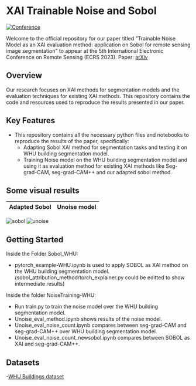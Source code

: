 # XAI Trainable Noise and Sobol 

[![Conference](https://img.shields.io/badge/ECRS-Conference-brightgreen)](https://ecrs2023.sciforum.net/)

Welcome to the official repository for our paper titled "Trainable Noise Model as an XAI evaluation method: application on Sobol for remote sensing image segmentation" to appear at the 5th International Electronic Conference on Remote Sensing (ECRS 2023).
Paper: [arXiv](https://arxiv.org/abs/2310.01828)

## Overview
Our research focuses on XAI methods for segmentation models and the evaluation techniques for existing XAI methods. This repository contains the code and resources used to reproduce the results presented in our paper. 


## Key Features

- This repository contains all the necessary python files and notebooks to reproduce the results of the paper, specifically:
  - Adapting Sobol XAI method for segmentation tasks and testing it on WHU building segmentation model.
  - Training Noise model on the WHU building segmentation model and using it as evaluation method for existing XAI methods like Seg-grad-CAM, seg-grad-CAM++ and our adapted sobol method.



## Some visual results

Adapted Sobol         |          Unoise model              
:-------------------------:|:-------------------------:
![sobol](https://github.com/geoaigroup/GEOAI-ECRS2023/assets/65351288/9ed9d0b1-6e9c-449c-8f8c-20a9de6c03c0) ![unoise](https://github.com/geoaigroup/GEOAI-ECRS2023/assets/65351288/a4f7153f-ba0d-49fd-8c22-004b6dc7dad2)




## Getting Started


Inside the Folder Sobol_WHU:

- pytorch_example-WHU.ipynb is used to apply SOBOL as XAI method on the WHU building segmentation model. (sobol_attribution_method/torch_explainer.py could be editted to show intermediate results)


Inside the folder NoiseTraining-WHU:

- Run train.py to train the noise model over the WHU building segmentation model.
- Unoise_eval_method.ipynb shows results of the noise model.
- Unoise_eval_noise_count.ipynb compares between seg-grad-CAM and seg-grad-CAM++ over WHU building segmentation model.
- Unoise_eval_noise_count_newsobol.ipynb compares between SOBOL as XAI and seg-grad-CAM++.


## Datasets

-[WHU Buildings dataset](http://gpcv.whu.edu.cn/data/building_dataset.html) 
